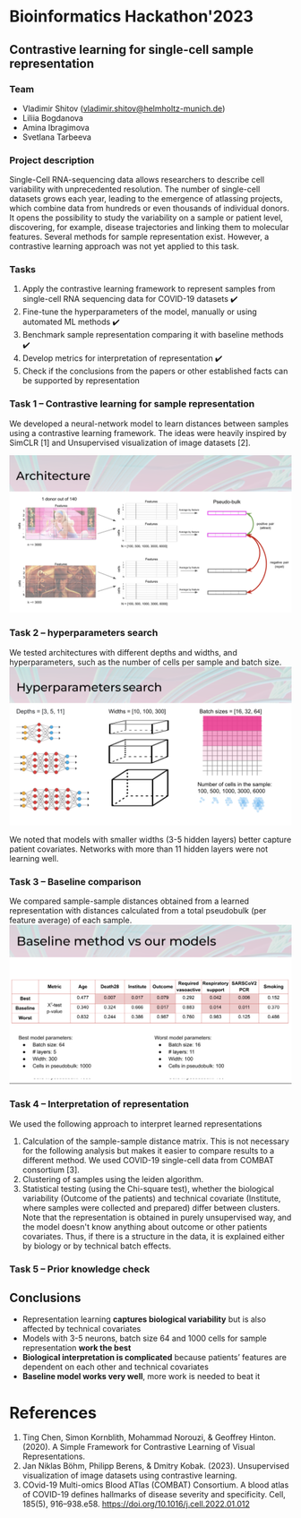 # Bioinformatics Hackathon'2023
## Contrastive learning for single-cell sample representation

### Team
- Vladimir Shitov (vladimir.shitov@helmholtz-munich.de)
- Liliia Bogdanova
- Amina Ibragimova
- Svetlana Tarbeeva

### Project description
Single-Cell RNA-sequencing data allows researchers to describe cell variability with unprecedented resolution. The number of single-cell datasets grows each year, leading to the emergence of atlassing projects, which combine data from hundreds or even thousands of individual donors. It opens the possibility to study the variability on a sample or patient level, discovering, for example, disease trajectories and linking them to molecular features. Several methods for sample representation exist. However, a contrastive learning approach was not yet applied to this task.

### Tasks
1. Apply the contrastive learning framework to represent samples from single-cell RNA sequencing data for COVID-19 datasets ✔️
2. Fine-tune the hyperparameters of the model, manually or using automated ML methods ✔️
3. Benchmark sample representation comparing it with baseline methods ✔️
4. Develop metrics for interpretation of representation ✔️
5. Check if the conclusions from the papers or other established facts can be supported by representation


### Task 1 – Contrastive learning for sample representation

We developed a neural-network model to learn distances between samples using a contrastive learning framework. The ideas were heavily inspired by SimCLR [1] and Unsupervised visualization of image datasets [2].

![images/architecture.png](images/architecture.png)

### Task 2 – hyperparameters search

We tested architectures with different depths and widths, and hyperparameters, such as the number of cells per sample and batch size.
![images/hyperparameters.png](images/hyperparameters.png)

We noted that models with smaller widths (3-5 hidden layers) better capture patient covariates. Networks with more than 11 hidden layers were not learning well.

### Task 3 – Baseline comparison

We compared sample-sample distances obtained from a learned representation with distances calculated from a total pseudobulk (per feature average) of each sample. 
![images/results.png](images/results.png)

### Task 4 – Interpretation of representation

We used the following approach to interpret learned representations
1. Calculation of the sample-sample distance matrix. This is not necessary for the following analysis but makes it easier to compare results to a different method. We used COVID-19 single-cell data from COMBAT consortium [3].
2. Clustering of samples using the leiden algorithm.
3. Statistical testing (using the Chi-square test), whether the biological variability (Outcome of the patients) and technical covariate (Institute, where samples were collected and prepared) differ between clusters. Note that the representation is obtained in purely unsupervised way, and the model doesn't know anything about outcome or other patients covariates. Thus, if there is a structure in the data, it is explained either by biology or by technical batch effects.

### Task 5 – Prior knowledge check

## Conclusions

- Representation learning **captures biological variability** but is also affected by technical covariates
- Models with 3-5 neurons, batch size 64 and 1000 cells for sample representation **work the best**
- **Biological interpretation is complicated** because patients’ features are dependent on each other and technical covariates
- **Baseline model works very well**, more work is needed to beat it


# References 
1. Ting Chen, Simon Kornblith, Mohammad Norouzi, & Geoffrey Hinton. (2020). A Simple Framework for Contrastive Learning of Visual Representations.
2. Jan Niklas Böhm, Philipp Berens, & Dmitry Kobak. (2023). Unsupervised visualization of image datasets using contrastive learning.
3. COvid-19 Multi-omics Blood ATlas (COMBAT) Consortium. A blood atlas of COVID-19 defines hallmarks of disease severity and specificity. Cell, 185(5), 916–938.e58. https://doi.org/10.1016/j.cell.2022.01.012

